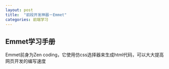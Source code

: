 ```yaml
---
layout:	post
title:	"前段开发神器－Emmet"
categories:	前端学习
---
```


## Emmet学习手册 ##

Emmet前身为Zen coding，它使用仿css选择器来生成html代码，可以大大提高网页开发的编写速度



